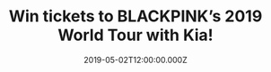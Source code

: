---
campaign-uuid: "c-e4ac0c52-73cd-423e-af52-afb25ffb8d4e"
type: "Preview"
category: "Tickets"
date: "2019-05-02T12:00:00.000Z"
end-date: "2019-05-17T23:59:00.000Z"
disable-form: false
is_promoted: true
has_entry_page: true
title: "Win tickets to BLACKPINK’s 2019 World Tour with Kia!"
competition-description: "<p>K-pop superstars BLACKPINK will finally be in the UK’\
  s area for the very first time this May, as their 2019 World Tour with Kia arrives\
  \ on these shores. After making waves in the US with a historic Coachella appearance,\
  \ Jennie, Jisoo, Lisa, and Rosé will bring their fierce pop songs and powerful choreography\
  \ to London’s SSE Arena Wembley on May 22.</p>\n<p> NME and Kia Motors UK are giving\
  \ 10 lucky fans the chance to see them live: Five winners will receive two standing\
  \ tickets each, which include the option to attend soundcheck before the concert\
  \ and a ‘send-off’ at the end. Another five winners, meanwhile, will win two standing\
  \ tickets each, which also come with the option of attending soundcheck.</p>\n<p>Want\
  \ to come along with us? Click below for a chance to win!</p>\n"
hero-header: "Win tickets to BLACKPINK’s 2019 World Tour with Kia!"
terms-confirmation: "kia-terms-conditions.pdf"
banner-img: "https://assets.expresslyapp.com/asset-8f27d12b-764b-4db8-bef7-7bca5eff6aaf.jpg"
logo-left-href: "aaa.nme.com"
logo-left-image: "https://assets.expresslyapp.com/asset-fbf88d4f-4314-43b0-bda1-e5ef736f74df.jpg"
logo-left-title: "NME AAA"
bg-image-hero: "https://assets.expresslyapp.com/asset-ecafbac7-4b63-4c8f-a017-cf78b51fe724.jpg"
bg-image-first: "https://assets.expresslyapp.com/asset-acb6f6c1-20f7-42f5-8231-0a7b82d00c71.jpg"
bg-image-second: "https://assets.expresslyapp.com/asset-2fb11dd8-74a9-425d-a6a3-d631b57c72d0.jpg"
bg-image-third: "https://assets.expresslyapp.com/asset-09369232-5aab-4758-bcdc-ad16f026c407.jpg"
section1-content: "<p>K-pop superstars BLACKPINK will finally be in the UK’s area\
  \ for the very first time this May, as their 2019 World Tour with Kia arrives on\
  \ these shores.</p>\n<p>After making waves in the US with a historic Coachella appearance,\
  \ Jennie, Jisoo, Lisa, and Rosé will bring their fierce pop songs and powerful choreography\
  \ to London’s SSE Arena Wembley on May 22. </p>\n"
section2-content: "<p>Want to find out why stars like Halsey, Ariana Grande, and Drake\
  \ have declared their love for the girl group? Here’s your chance - NME and Kia\
  \ Motors UK are giving 10 lucky fans the chance to witness the trailblazing Korean\
  \ girl-group up close.</p>\n<p>\n<p>Five winners will receive two standing tickets\
  \ each, which include the option to attend soundcheck before the concert and a ‘\
  send-off’ at the end. Another five winners, meanwhile, will win two standing tickets\
  \ each, which also come with the option of attending soundcheck.</p>\n"
section3-content: "<p>To be in the running to catch BLACKPINK’s first ever London\
  \ show, fill in the form below.</p>\n<p>Good luck!</p>\n"
entry-title: "Win tickets to BLACKPINK’s 2019 World Tour with Kia!"
entry-content: "<p>Enter the draw to wintickets to BLACKPINK’s 2019 World Tour with\
  \ Kia by completing the form below before 23:59 on the 17th of May 2019.</p>\n"
has-winner: false
prize-description: "Tickets to BLACKPINK’s 2019 World Tour with Kia.\r\n\r\nThere\
  \ will be two prizes (‘Prize A’, and ‘Prize B’). ‘Prize A’: there will be 5 winners\
  \ who will receive 2x standing tickets, which include the option to attend a sound\
  \ check before the concert, and a ‘send off ‘ at the end of the concert. ‘Prize\
  \ B’: there will be 5 winners who will receive 2x standing tickets, which include\
  \ the option to attend a sound check, before the concert."
prize-restrictions: "The winners are responsible for all expenses and travel and accommodation\
  \ arrangements included in the prize, including any necessary travel documents,\
  \ passports and visas."
special-conditions: "Multiple entries are allowed up to one every day. \r\n\r\nWinners\
  \ will be notified by email on or around the 29th April the notification date. Reasonable\
  \ efforts will be made to contact the winner. If the winner cannot be contacted\
  \ within 24 hours, or if the winners are unable to comply with these Competition\
  \ Terms, the Promoter reserves the right to offer the prize to the next eligible\
  \ entrant drawn at random."
country-restrictions:
- "GB"
---